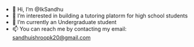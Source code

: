 - 👋 Hi, I’m @IkSandhu
- 👀 I’m interested in building a tutoring platorm for high school students 
- 🌱 I’m currently an Undergraduate student
- 📫 You can reach me by contacting my email: sandhuishroopk20@gmail.com

<!---
IkSandhu/IkSandhu is a ✨ special ✨ repository because its `README.md` (this file) appears on your GitHub profile.
You can click the Preview link to take a look at your changes.
---> 
